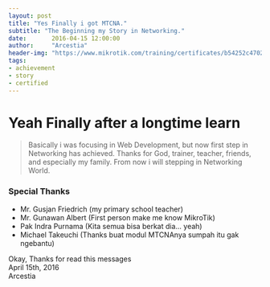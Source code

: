 ```yaml
---
layout: post
title: "Yes Finally i got MTCNA."
subtitle: "The Beginning my Story in Networking."
date:       2016-04-15 12:00:00
author:     "Arcestia"
header-img: "https://www.mikrotik.com/training/certificates/b54252c47028a982d49"
tags:
- achievement
- story
- certified
---
```


# Yeah Finally after a longtime learn

>Basically i was focusing in Web Development, but now first step in Networking has achieved.
>Thanks for God, trainer, teacher, friends, and especially my family.
>From now i will stepping in Networking World.

### Special Thanks
- Mr. Gusjan Friedrich (my primary school teacher)
- Mr. Gunawan Albert (First person make me know MikroTik)
- Pak Indra Purnama (Kita semua bisa berkat dia... yeah)
- Michael Takeuchi (Thanks buat modul MTCNAnya sumpah itu gak ngebantu)

Okay, Thanks for read this messages <br>
April 15th, 2016 <br>
Arcestia
